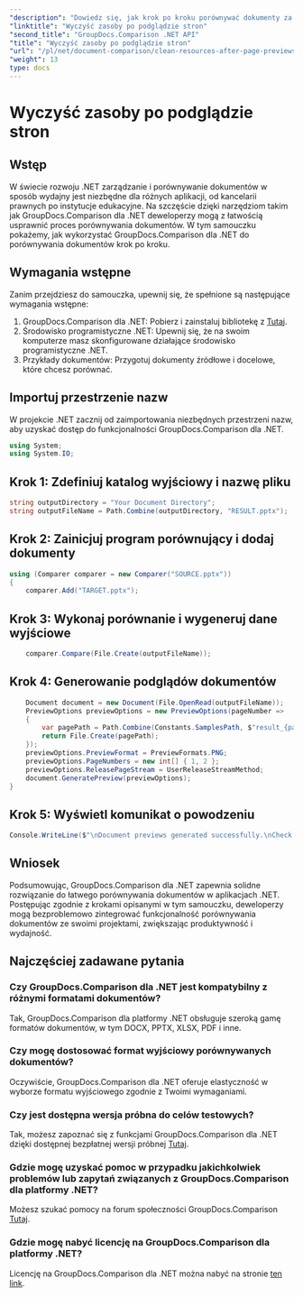```yaml
---
"description": "Dowiedz się, jak krok po kroku porównywać dokumenty za pomocą GroupDocs.Comparison dla .NET. Ulepsz swoje aplikacje .NET dzięki wydajnemu zarządzaniu dokumentami."
"linktitle": "Wyczyść zasoby po podglądzie stron"
"second_title": "GroupDocs.Comparison .NET API"
"title": "Wyczyść zasoby po podglądzie stron"
"url": "/pl/net/document-comparison/clean-resources-after-page-previews/"
"weight": 13
type: docs
---
```

# Wyczyść zasoby po podglądzie stron

## Wstęp
W świecie rozwoju .NET zarządzanie i porównywanie dokumentów w sposób wydajny jest niezbędne dla różnych aplikacji, od kancelarii prawnych po instytucje edukacyjne. Na szczęście dzięki narzędziom takim jak GroupDocs.Comparison dla .NET deweloperzy mogą z łatwością usprawnić proces porównywania dokumentów. W tym samouczku pokażemy, jak wykorzystać GroupDocs.Comparison dla .NET do porównywania dokumentów krok po kroku.
## Wymagania wstępne
Zanim przejdziesz do samouczka, upewnij się, że spełnione są następujące wymagania wstępne:
1. GroupDocs.Comparison dla .NET: Pobierz i zainstaluj bibliotekę z [Tutaj](https://releases.groupdocs.com/comparison/net/).
2. Środowisko programistyczne .NET: Upewnij się, że na swoim komputerze masz skonfigurowane działające środowisko programistyczne .NET.
3. Przykłady dokumentów: Przygotuj dokumenty źródłowe i docelowe, które chcesz porównać.

## Importuj przestrzenie nazw
W projekcie .NET zacznij od zaimportowania niezbędnych przestrzeni nazw, aby uzyskać dostęp do funkcjonalności GroupDocs.Comparison dla .NET.

```csharp
using System;
using System.IO;
```

## Krok 1: Zdefiniuj katalog wyjściowy i nazwę pliku
```csharp
string outputDirectory = "Your Document Directory";
string outputFileName = Path.Combine(outputDirectory, "RESULT.pptx");
```
## Krok 2: Zainicjuj program porównujący i dodaj dokumenty
```csharp
using (Comparer comparer = new Comparer("SOURCE.pptx"))
{
    comparer.Add("TARGET.pptx");
```
## Krok 3: Wykonaj porównanie i wygeneruj dane wyjściowe
```csharp
    comparer.Compare(File.Create(outputFileName));
```
## Krok 4: Generowanie podglądów dokumentów
```csharp
    Document document = new Document(File.OpenRead(outputFileName));
    PreviewOptions previewOptions = new PreviewOptions(pageNumber =>
    {
        var pagePath = Path.Combine(Constants.SamplesPath, $"result_{pageNumber}.png");
        return File.Create(pagePath);
    });
    previewOptions.PreviewFormat = PreviewFormats.PNG;
    previewOptions.PageNumbers = new int[] { 1, 2 };
    previewOptions.ReleasePageStream = UserReleaseStreamMethod;
    document.GeneratePreview(previewOptions);
}
```
## Krok 5: Wyświetl komunikat o powodzeniu
```csharp
Console.WriteLine($"\nDocument previews generated successfully.\nCheck output in {outputDirectory}.");
```

## Wniosek
Podsumowując, GroupDocs.Comparison dla .NET zapewnia solidne rozwiązanie do łatwego porównywania dokumentów w aplikacjach .NET. Postępując zgodnie z krokami opisanymi w tym samouczku, deweloperzy mogą bezproblemowo zintegrować funkcjonalność porównywania dokumentów ze swoimi projektami, zwiększając produktywność i wydajność.
## Najczęściej zadawane pytania
### Czy GroupDocs.Comparison dla .NET jest kompatybilny z różnymi formatami dokumentów?
Tak, GroupDocs.Comparison dla platformy .NET obsługuje szeroką gamę formatów dokumentów, w tym DOCX, PPTX, XLSX, PDF i inne.
### Czy mogę dostosować format wyjściowy porównywanych dokumentów?
Oczywiście, GroupDocs.Comparison dla .NET oferuje elastyczność w wyborze formatu wyjściowego zgodnie z Twoimi wymaganiami.
### Czy jest dostępna wersja próbna do celów testowych?
Tak, możesz zapoznać się z funkcjami GroupDocs.Comparison dla .NET dzięki dostępnej bezpłatnej wersji próbnej [Tutaj](https://releases.groupdocs.com/).
### Gdzie mogę uzyskać pomoc w przypadku jakichkolwiek problemów lub zapytań związanych z GroupDocs.Comparison dla platformy .NET?
Możesz szukać pomocy na forum społeczności GroupDocs.Comparison [Tutaj](https://forum.groupdocs.com/c/comparison/12).
### Gdzie mogę nabyć licencję na GroupDocs.Comparison dla platformy .NET?
Licencję na GroupDocs.Comparison dla .NET można nabyć na stronie [ten link](https://purchase.groupdocs.com/buy).